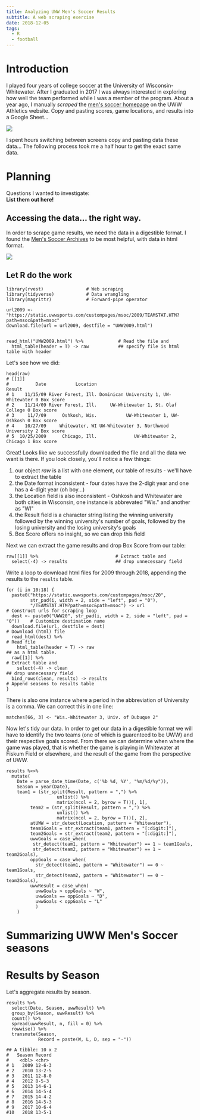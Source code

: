 ```yaml
---
title: Analyzing UWW Men's Soccer Results
subtitle: A web scraping exercise
date: 2018-12-05
tags: 
  - R
  - football
---
```

# Introduction

I played four years of college soccer at the University of Wisconsin-Whitewater. After I graduated in 2017 I was always interested in exploring how well the team performed while I was a member of the program. 
About a year ago, I manually _scraped_ the [men's soccer homepage](https://uwwsports.com/schedule.aspx?path=msoc&) on the UWW Athletics website. Copy and pasting scores, game locations, and results into a Google Sheet... 

![](/fig/2018-12-06-uww-soccer/UWW_Results_Screenshot.png)  

I spent hours switching between screens copy and pasting data these data... The following process took me a half hour to get the exact same data.

# Planning

Questions I wanted to investigate:  
**List them out here!**




## Accessing the data... the right way. 
In order to scrape game results, we need the data in a digestible format. I found the [Men's Soccer Archives](https://uwwsports.com/sports/2009/9/9/sidebar_432.aspx?path=msoc) to be most helpful, with data in html format. 

![](/fig/2018-12-06-uww-soccer/Screenshot-2018-12-05-019.32.56.png)

## Let R do the work
    library(rvest)                # Web scraping
    library(tidyverse)            # Data wrangling
    library(magrittr)             # Forward-pipe operator
    
    url2009 <- "https://static.uwwsports.com/custompages/msoc/2009/TEAMSTAT.HTM?path=msoc&path=msoc"
    download.file(url = url2009, destfile = "UWW2009.html")


    read_html("UWW2009.html") %>%             # Read the file and 
      html_table(header = T) -> raw           ## specify file is html table with header
    
Let's see how we did: 

    head(raw)
    # [[1]]  
    #          Date           Location                                  Result             
    # 1    11/15/09 River Forest, Ill. Dominican University 1, UW-Whitewater 0 Box score  
    # 2    11/14/09 River Forest, Ill.     UW-Whitewater 1, St. Olaf College 0 Box score  
    # 3     11/7/09      Oshkosh, Wis.           UW-Whitewater 1, UW-Oshkosh 0 Box score  
    # 4    10/27/09     Whitewater, WI UW-Whitewater 3, Northwood University 2 Box score  
    # 5  10/25/2009      Chicago, Ill.              UW-Whitewater 2, Chicago 1 Box score  

Great! Looks like we successfully downloaded the file and all the data we want is there. If you look closely, you'll notice a few things: 
1. our object _raw_ is a list with one element, our table of results - we'll have to extract the table
1. the Date format inconsistent - four dates have the 2-digit year and one has a 4-digit year (oh boy...)
1. the Location field is also inconsistent - Oshkosh and Whitewater are both cities in Wisconsin, one instance is abbrevated "Wis." and another as "WI"
1. the Result field is a character string listing the winning university followed by the winning university's number of goals, followed by the losing university and the losing university's goals
1. Box Score offers no insight, so we can drop this field

Next we can extract the game results and drop Box Score from our table:

    raw[[1]] %>%                             # Extract table and
      select(-4) -> results                  ## drop unnecessary field

Write a loop to download html files for 2009 through 2018, appending the results to the `results` table.

    for (i in 10:18) {
      paste0("https://static.uwwsports.com/custompages/msoc/20", 
             str_pad(i, width = 2, side = "left", pad = "0"), 
             "/TEAMSTAT.HTM?path=msoc&path=msoc") -> url                          # Construct urls for scraping loop
      dest <- paste0("UWW20", str_pad(i, width = 2, side = "left", pad = "0"))    # Customize destination name
      download.file(url, destfile = dest)                                         # Download (html) file
      read_html(dest) %>%                                                         # Read file
        html_table(header = T) -> raw                                             ## as a html table.
      raw[[1]] %>%                                                                # Extract table and
        select(-4) -> clean                                                       ## drop unnecessary field
      bind_rows(clean, results) -> results                                        # Append seasons to results table
    }

There is also one instance where a period in the abbreviation of University is a comma. We can correct this in one line:

    matches[66, 3] <- "Wis.-Whitewater 3, Univ. of Dubuque 2"


Now let's tidy our data. In order to get our data in a digestible format we will have to identify the two teams (one of which is guarenteed to be UWW) and their respective goals scored. From there we can determine when where the game was played, that is whether the game is playing in Whitewater at Fiskum Field or elsewhere, and the result of the game from the perspective of UWW. 

    results %<>% 
      mutate(
        Date = parse_date_time(Date, c('%b %d, %Y', "%m/%d/%y")),
        Season = year(Date), 
        team1 = (str_split(Result, pattern = ",") %>% 
                       unlist() %>% 
                       matrix(ncol = 2, byrow = T))[, 1],
             team2 = (str_split(Result, pattern = ",") %>% 
                       unlist() %>% 
                       matrix(ncol = 2, byrow = T))[, 2], 
             atUWW = str_detect(Location, pattern = "Whitewater"), 
             team1Goals = str_extract(team1, pattern = "[:digit:]"), 
             team2Goals = str_extract(team2, pattern = "[:digit:]"), 
             uwwGoals = case_when(
              str_detect(team1, pattern = "Whitewater") == 1 ~ team1Goals,
              str_detect(team2, pattern = "Whitewater") == 1 ~ team2Goals), 
             oppGoals = case_when(
               str_detect(team1, pattern = "Whitewater") == 0 ~ team1Goals,
               str_detect(team2, pattern = "Whitewater") == 0 ~ team2Goals), 
             uwwResult = case_when(
               uwwGoals > oppGoals ~ "W", 
               uwwGoals == oppGoals ~ "D", 
               uwwGoals < oppGoals ~ "L"
               )
        )

# Summarizing UWW Men's Soccer seasons

# Results by Season
Let's aggregate results by season. 

    results %>% 
      select(Date, Season, uwwResult) %>% 
      group_by(Season, uwwResult) %>% 
      count() %>% 
      spread(uwwResult, n, fill = 0) %>% 
      rowwise() %>% 
      transmute(Season, 
                Record = paste(W, L, D, sep = "-"))
    
    ## A tibble: 10 x 2
    #   Season Record
    #    <dbl> <chr> 
    # 1   2009 12-6-3
    # 2   2010 13-2-5
    # 3   2011 12-8-0
    # 4   2012 8-5-3 
    # 5   2013 14-6-1
    # 6   2014 14-5-4
    # 7   2015 14-4-2
    # 8   2016 14-5-3
    # 9   2017 10-6-4
    #10   2018 13-5-1
